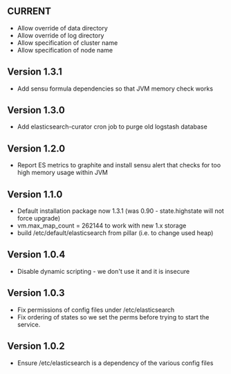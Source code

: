 ## CURRENT

* Allow override of data directory
* Allow override of log directory
* Allow specification of cluster name
* Allow specification of node name

## Version 1.3.1

* Add sensu formula dependencies so that JVM memory check works

## Version 1.3.0

* Add elasticsearch-curator cron job to purge old logstash database

## Version 1.2.0

* Report ES metrics to graphite and install sensu alert that checks for too high memory usage within JVM

## Version 1.1.0

* Default installation package now 1.3.1 (was 0.90 - state.highstate will not force upgrade)
* vm.max_map_count = 262144 to work with new 1.x storage
* build /etc/default/elasticsearch from pillar (i.e. to change used heap)

## Version 1.0.4

* Disable dynamic scripting - we don't use it and it is insecure

## Version 1.0.3

* Fix permissions of config files under /etc/elasticsearch
* Fix ordering of states so we set the perms before trying to start the service.

## Version 1.0.2

* Ensure /etc/elasticsearch is a dependency of the various config files

